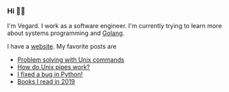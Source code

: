 <!-- <img src="https://github-readme-stats.vercel.app/api/top-langs/?username=vegarsti&layout=compact&exclude_repo=thesis,fhtboost,mal&langs_count=6" align="right"> -->

### Hi 👋🏻

I'm Vegard. I work as a software engineer. I'm currently trying to learn more about systems programming and [Golang](https://github.com/vegarsti?tab=repositories&q=&type=&language=go).

I have a [website](https://www.vegardstikbakke.com/). My favorite posts are
- [Problem solving with Unix commands](https://www.vegardstikbakke.com/unix/)
- [How do Unix pipes work?](https://www.vegardstikbakke.com/how-do-pipes-work-sigpipe/)
- [I fixed a bug in Python!](https://www.vegardstikbakke.com/python-contribution/)
- [Books I read in 2019](https://www.vegardstikbakke.com/books-2019/)
